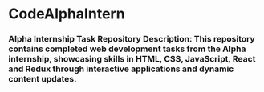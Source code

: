 # CodeAlphaIntern
### Alpha Internship Task Repository  **Description:** This repository contains completed web development tasks from the Alpha internship, showcasing skills in HTML, CSS, JavaScript, React and Redux through interactive applications and dynamic content updates.
